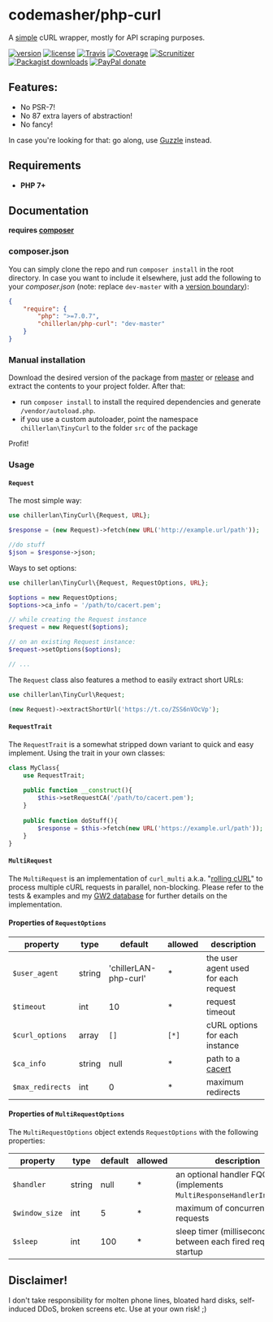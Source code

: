 # codemasher/php-curl
A [simple](https://twitter.com/andrey_butov/status/654035612513796096) cURL wrapper, mostly for API scraping purposes.

[![version][packagist-badge]][packagist]
[![license][license-badge]][license]
[![Travis][travis-badge]][travis]
[![Coverage][coverage-badge]][coverage]
[![Scrunitizer][scrutinizer-badge]][scrutinizer]
[![Packagist downloads][downloads-badge]][downloads]
[![PayPal donate][donate-badge]][donate]

[packagist-badge]: https://img.shields.io/packagist/v/chillerlan/php-curl.svg?style=flat-square
[packagist]: https://packagist.org/packages/chillerlan/php-curl
[license-badge]: https://img.shields.io/github/license/codemasher/php-curl.svg?style=flat-square
[license]: https://github.com/codemasher/php-curl/blob/master/LICENSE
[travis-badge]: https://img.shields.io/travis/codemasher/php-curl.svg?style=flat-square
[travis]: https://travis-ci.org/codemasher/php-curl
[coverage-badge]: https://img.shields.io/codecov/c/github/codemasher/php-curl.svg?style=flat-square
[coverage]: https://codecov.io/github/codemasher/php-curl
[scrutinizer-badge]: https://img.shields.io/scrutinizer/g/codemasher/php-curl.svg?style=flat-square
[scrutinizer]: https://scrutinizer-ci.com/g/codemasher/php-curl
[downloads-badge]: https://img.shields.io/packagist/dt/chillerlan/php-curl.svg?style=flat-square
[downloads]: https://packagist.org/packages/chillerlan/php-curl/stats
[donate-badge]: https://img.shields.io/badge/donate-paypal-ff33aa.svg?style=flat-square
[donate]: https://www.paypal.com/cgi-bin/webscr?cmd=_s-xclick&hosted_button_id=WLYUNAT9ZTJZ4

## Features:

 - No PSR-7!
 - No 87 extra layers of abstraction!
 - No fancy!
   
In case you're looking for that: go along, use [Guzzle](https://github.com/guzzle/guzzle) instead. 

## Requirements
- **PHP 7+**

## Documentation
**requires [composer](https://getcomposer.org)**

### composer.json
You can simply clone the repo and run `composer install` in the root directory. 
In case you want to include it elsewhere, just add the following to your *composer.json*
(note: replace `dev-master` with a [version boundary](https://getcomposer.org/doc/articles/versions.md#summary)):
```json
{
	"require": {
		"php": ">=7.0.7",
		"chillerlan/php-curl": "dev-master"
	}
}
```

### Manual installation

Download the desired version of the package from [master](https://github.com/codemasher/php-curl/archive/master.zip) or 
[release](https://github.com/codemasher/php-curl/releases) and extract the contents to your project folder. After that:
- run `composer install` to install the required dependencies and generate `/vendor/autoload.php`.
- if you use a custom autoloader, point the namespace `chillerlan\TinyCurl` to the folder `src` of the package 


Profit!

### Usage

#### `Request`

The most simple way:
```php
use chillerlan\TinyCurl\{Request, URL};

$response = (new Request)->fetch(new URL('http://example.url/path'));

//do stuff
$json = $response->json;
```

Ways to set options:
```php
use chillerlan\TinyCurl\{Request, RequestOptions, URL};

$options = new RequestOptions;
$options->ca_info = '/path/to/cacert.pem';

// while creating the Request instance
$request = new Request($options);

// on an existing Request instance:
$request->setOptions($options);

// ...
```

The `Request` class also features a method to easily extract short URLs:
 ```php
use chillerlan\TinyCurl\Request;

(new Request)->extractShortUrl('https://t.co/ZSS6nVOcVp');
 ```

#### `RequestTrait`

The `RequestTrait` is a somewhat stripped down variant to quick and easy implement. Using the trait in your own classes:
```php
class MyClass{
	use RequestTrait;
	
	public function __construct(){
		$this->setRequestCA('/path/to/cacert.pem');
	}
	
	public function doStuff(){
		$response = $this->fetch(new URL('https://example.url/path'));
	}
}
```

#### `MultiRequest`

The `MultiRequest` is an implementation of `curl_multi` a.k.a. "[rolling cURL](https://github.com/joshfraser/rolling-curl)" to process multiple cURL requests
in parallel, non-blocking. Please refer to the tests & examples and my [GW2 database](https://github.com/codemasher/gw2-database) for further details on the implementation.


####  Properties of `RequestOptions`

property | type | default | allowed | description
-------- | ---- | ------- | ------- | -----------
`$user_agent` | string | 'chillerLAN-php-curl' | * | the user agent used for each request
`$timeout` | int | 10 | * | request timeout
`$curl_options` | array | `[]` | `[*]` | cURL options for each instance
`$ca_info` | string | null | * | path to a [cacert](https://curl.haxx.se/ca/cacert.pem)
`$max_redirects` | int | 0 | * | maximum redirects

####  Properties of `MultiRequestOptions`

The `MultiRequestOptions` object extends `RequestOptions` with the following properties:

property | type | default | allowed | description
-------- | ---- | ------- | ------- | -----------
`$handler` | string | null | * | an optional handler FQCN (implements `MultiResponseHandlerInterface`)
`$window_size` | int | 5 | * | maximum of concurrent requests
`$sleep` | int | 100 | * | sleep timer (milliseconds) between each fired request on startup
 
 
## Disclaimer!
I don't take responsibility for molten phone lines, bloated hard disks, self-induced DDoS, broken screens etc. Use at your own risk! ;)
